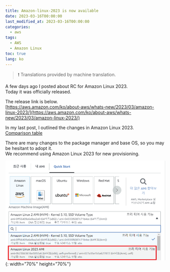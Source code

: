 ```yaml
---
title: Amazon-linux-2023 is now available
date: 2023-03-16T00:00:00
last_modified_at: 2023-03-16T00:00:00
categories:
  - aws
tags:
  - AWS
  - Amazon Linux
toc: true
lang: ko
---
```


> ❗ Translations provided by machine translation.  

A few days ago I posted about RC for Amazon Linux 2023.  
Today it was officially released.  

The release link is below.   
[https://aws.amazon.com/ko/about-aws/whats-new/2023/03/amazon-linux-2023/](https://aws.amazon.com/ko/about-aws/whats-new/2023/03/amazon-linux-2023/)

In my last post, I outlined the changes in Amazon Linux 2023.  
[Comparison table](https://shblue21.github.io/aws/Amazon-linux-2022-RC-Released/#key-comparisons)

There are many changes to the package manager and base OS, so you may be hesitant to adopt it.  
We recommend using Amazon Linux 2023 for new provisioning.  

![AL2023 AMI](../../img/230316_AL2023_1.png){: width="70%" height="70%"}  

